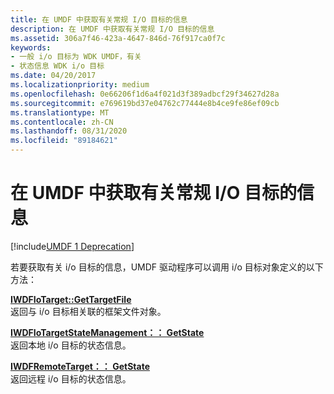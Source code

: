 ```yaml
---
title: 在 UMDF 中获取有关常规 I/O 目标的信息
description: 在 UMDF 中获取有关常规 I/O 目标的信息
ms.assetid: 306a7f46-423a-4647-846d-76f917ca0f7c
keywords:
- 一般 i/o 目标为 WDK UMDF，有关
- 状态信息 WDK i/o 目标
ms.date: 04/20/2017
ms.localizationpriority: medium
ms.openlocfilehash: 0e66206f1d6a4f021d3f389adbcf29f34627d28a
ms.sourcegitcommit: e769619bd37e04762c77444e8b4ce9fe86ef09cb
ms.translationtype: MT
ms.contentlocale: zh-CN
ms.lasthandoff: 08/31/2020
ms.locfileid: "89184621"
---
```

# <a name="obtaining-information-about-a-general-io-target-in-umdf"></a>在 UMDF 中获取有关常规 I/O 目标的信息


[!include[UMDF 1 Deprecation](../includes/umdf-1-deprecation.md)]

若要获取有关 i/o 目标的信息，UMDF 驱动程序可以调用 i/o 目标对象定义的以下方法：

<a href="" id="iwdfiotarget--gettargetfile"></a>[**IWDFIoTarget::GetTargetFile**](/windows-hardware/drivers/ddi/wudfddi/nf-wudfddi-iwdfiotarget-gettargetfile)  
返回与 i/o 目标相关联的框架文件对象。

<a href="" id="iwdfiotargetstatemanagement--getstate"></a>[**IWDFIoTargetStateManagement：： GetState**](/windows-hardware/drivers/ddi/wudfddi/nf-wudfddi-iwdfiotargetstatemanagement-getstate)  
返回本地 i/o 目标的状态信息。

<a href="" id="iwdfremotetarget--getstate"></a>[**IWDFRemoteTarget：： GetState**](/windows-hardware/drivers/ddi/wudfddi/nf-wudfddi-iwdfremotetarget-getstate)  
返回远程 i/o 目标的状态信息。

 

